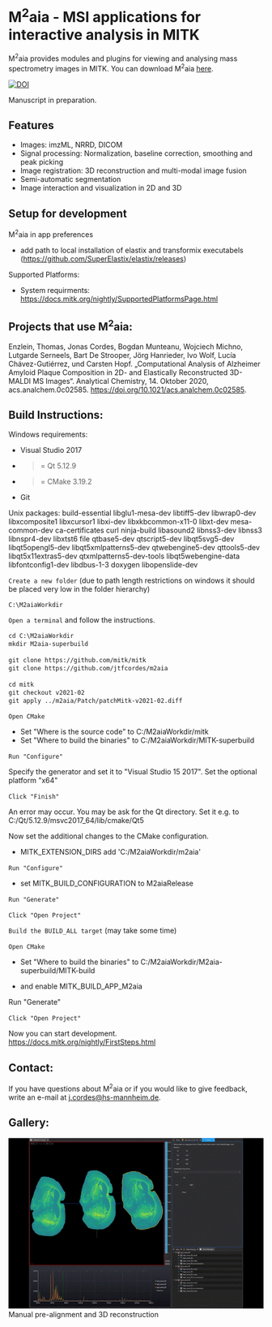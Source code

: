 M<sup>2</sup>aia - MSI applications for interactive analysis in MITK
=========================

M<sup>2</sup>aia provides modules and plugins for viewing and analysing mass spectrometry images in MITK.
You can download M<sup>2</sup>aia [here](https://github.com/jtfcordes/m2aia/releases).

[![DOI](https://zenodo.org/badge/314852965.svg)](https://zenodo.org/badge/latestdoi/314852965)

Manuscript in preparation.

Features
--------

<ul>
  <li> Images: imzML, NRRD, DICOM
  <li> Signal processing: Normalization, baseline correction, smoothing and peak picking
  <li> Image registration: 3D reconstruction and multi-modal image fusion   
  <li> Semi-automatic segmentation
  <li> Image interaction and visualization in 2D and 3D
</ul>



Setup for development
-----------

M<sup>2</sup>aia in app preferences
- add path to local installation of elastix and transformix executabels (https://github.com/SuperElastix/elastix/releases)

Supported Platforms:
- System requirments: https://docs.mitk.org/nightly/SupportedPlatformsPage.html

Projects that use M<sup>2</sup>aia:
-----------------------------------

Enzlein, Thomas, Jonas Cordes, Bogdan Munteanu, Wojciech Michno, Lutgarde Serneels, Bart De Strooper, Jörg Hanrieder, Ivo Wolf, Lucía Chávez-Gutiérrez, und Carsten Hopf. „Computational Analysis of Alzheimer Amyloid Plaque Composition in 2D- and Elastically Reconstructed 3D-MALDI MS Images“. Analytical Chemistry, 14. Oktober 2020, acs.analchem.0c02585. https://doi.org/10.1021/acs.analchem.0c02585.


Build Instructions:
-------------------

Windows requirements: 

* Visual Studio 2017
* >= Qt 5.12.9
* >= CMake 3.19.2
* Git

Unix packages:
build-essential libglu1-mesa-dev libtiff5-dev libwrap0-dev libxcomposite1 libxcursor1 libxi-dev libxkbcommon-x11-0 libxt-dev mesa-common-dev ca-certificates curl ninja-build  libasound2 libnss3-dev libnss3 libnspr4-dev libxtst6 file qtbase5-dev qtscript5-dev libqt5svg5-dev libqt5opengl5-dev libqt5xmlpatterns5-dev qtwebengine5-dev qttools5-dev libqt5x11extras5-dev qtxmlpatterns5-dev-tools libqt5webengine-data libfontconfig1-dev libdbus-1-3 doxygen libopenslide-dev

`Create a new folder` (due to path length restrictions on windows it should be placed very low in the folder hierarchy)

```
C:\M2aiaWorkdir
```

`Open a terminal` and follow the instructions.

```
cd C:\M2aiaWorkdir
mkdir M2aia-superbuild

git clone https://github.com/mitk/mitk
git clone https://github.com/jtfcordes/m2aia

cd mitk
git checkout v2021-02
git apply ../m2aia/Patch/patchMitk-v2021-02.diff
```

`Open CMake`

* Set "Where is the source code" to C:/M2aiaWorkdir/mitk
* Set "Where to build the binaries" to C:/M2aiaWorkdir/MITK-superbuild

`Run "Configure"`

Specify the generator and set it to "Visual Studio 15 2017".
Set the optional platform "x64"

`Click "Finish"`

An error may occur. You may be ask for the Qt directory. Set it e.g. to C:/Qt/5.12.9/msvc2017_64/lib/cmake/Qt5

Now set the additional changes to the CMake configuration.

* MITK_EXTENSION_DIRS add 'C:/M2aiaWorkdir/m2aia'

`Run "Configure"`

* set MITK_BUILD_CONFIGURATION to M2aiaRelease

`Run "Generate"`

`Click "Open Project"`

`Build the BUILD_ALL target` (may take some time)

`Open CMake`

* Set "Where to build the binaries" to C:/M2aiaWorkdir/M2aia-superbuild/MITK-build

* and enable MITK_BUILD_APP_M2aia

Run "Generate"

`Click "Open Project"`

Now you can start development. https://docs.mitk.org/nightly/FirstSteps.html


Contact:
-------
If you have questions about M<sup>2</sup>aia or if you would like to give feedback, write an e-mail at j.cordes@hs-mannheim.de.


Gallery:
--------
![](https://github.com/jtfcordes/m2aia-supporting-materials/raw/master/recon3d.gif) 
<br/>
Manual pre-alignment and 3D reconstruction
<br/><br/><br/>
